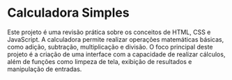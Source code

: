 # Calculadora Simples

Este projeto é uma revisão prática sobre os conceitos de HTML, CSS e JavaScript. A calculadora permite realizar operações matemáticas básicas, como adição, subtração, multiplicação e divisão. O foco principal deste projeto é a criação de uma interface com a capacidade de realizar cálculos, além de funções como limpeza de tela, exibição de resultados e manipulação de entradas.
